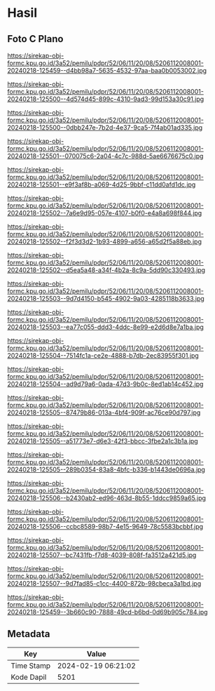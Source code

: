 # Hasil

## Foto C Plano

https://sirekap-obj-formc.kpu.go.id/3a52/pemilu/pdpr/52/06/11/20/08/5206112008001-20240218-125459--d4bb98a7-5635-4532-97aa-baa0b0053002.jpg

https://sirekap-obj-formc.kpu.go.id/3a52/pemilu/pdpr/52/06/11/20/08/5206112008001-20240218-125500--4d574d45-899c-4310-9ad3-99d153a30c91.jpg

https://sirekap-obj-formc.kpu.go.id/3a52/pemilu/pdpr/52/06/11/20/08/5206112008001-20240218-125500--0dbb247e-7b2d-4e37-9ca5-7f4ab01ad335.jpg

https://sirekap-obj-formc.kpu.go.id/3a52/pemilu/pdpr/52/06/11/20/08/5206112008001-20240218-125501--070075c6-2a04-4c7c-988d-5ae6676675c0.jpg

https://sirekap-obj-formc.kpu.go.id/3a52/pemilu/pdpr/52/06/11/20/08/5206112008001-20240218-125501--e9f3af8b-a069-4d25-9bbf-c11dd0afd1dc.jpg

https://sirekap-obj-formc.kpu.go.id/3a52/pemilu/pdpr/52/06/11/20/08/5206112008001-20240218-125502--7a6e9d95-057e-4107-b0f0-e4a8a698f844.jpg

https://sirekap-obj-formc.kpu.go.id/3a52/pemilu/pdpr/52/06/11/20/08/5206112008001-20240218-125502--f2f3d3d2-1b93-4899-a656-a65d2f5a88eb.jpg

https://sirekap-obj-formc.kpu.go.id/3a52/pemilu/pdpr/52/06/11/20/08/5206112008001-20240218-125502--d5ea5a48-a34f-4b2a-8c9a-5dd90c330493.jpg

https://sirekap-obj-formc.kpu.go.id/3a52/pemilu/pdpr/52/06/11/20/08/5206112008001-20240218-125503--9d7d4150-b545-4902-9a03-4285118b3633.jpg

https://sirekap-obj-formc.kpu.go.id/3a52/pemilu/pdpr/52/06/11/20/08/5206112008001-20240218-125503--ea77c055-ddd3-4ddc-8e99-e2d6d8e7a1ba.jpg

https://sirekap-obj-formc.kpu.go.id/3a52/pemilu/pdpr/52/06/11/20/08/5206112008001-20240218-125504--7514fc1a-ce2e-4888-b7db-2ec83955f301.jpg

https://sirekap-obj-formc.kpu.go.id/3a52/pemilu/pdpr/52/06/11/20/08/5206112008001-20240218-125504--ad9d79a6-0ada-47d3-9b0c-8ed1ab14c452.jpg

https://sirekap-obj-formc.kpu.go.id/3a52/pemilu/pdpr/52/06/11/20/08/5206112008001-20240218-125505--87479b86-013a-4bf4-909f-ac76ce90d797.jpg

https://sirekap-obj-formc.kpu.go.id/3a52/pemilu/pdpr/52/06/11/20/08/5206112008001-20240218-125505--a51773e7-d6e3-42f3-bbcc-3fbe2a1c3b1a.jpg

https://sirekap-obj-formc.kpu.go.id/3a52/pemilu/pdpr/52/06/11/20/08/5206112008001-20240218-125505--289b0354-83a8-4bfc-b336-b1443de0696a.jpg

https://sirekap-obj-formc.kpu.go.id/3a52/pemilu/pdpr/52/06/11/20/08/5206112008001-20240218-125506--b2430ab2-ed96-463d-8b55-1ddcc9859a65.jpg

https://sirekap-obj-formc.kpu.go.id/3a52/pemilu/pdpr/52/06/11/20/08/5206112008001-20240218-125506--ccbc8589-98b7-4e15-9649-78c5583bcbbf.jpg

https://sirekap-obj-formc.kpu.go.id/3a52/pemilu/pdpr/52/06/11/20/08/5206112008001-20240218-125507--bc7431fb-f7d8-4039-808f-fa3512a421d5.jpg

https://sirekap-obj-formc.kpu.go.id/3a52/pemilu/pdpr/52/06/11/20/08/5206112008001-20240218-125507--9d7fad85-c1cc-4400-872b-98cbeca3a1bd.jpg

https://sirekap-obj-formc.kpu.go.id/3a52/pemilu/pdpr/52/06/11/20/08/5206112008001-20240218-125459--3b660c90-7888-49cd-b6bd-0d69b905c784.jpg


## Metadata

| Key        | Value               |
| ---------- | ------------------- |
| Time Stamp | 2024-02-19 06:21:02 |
| Kode Dapil | 5201                |



